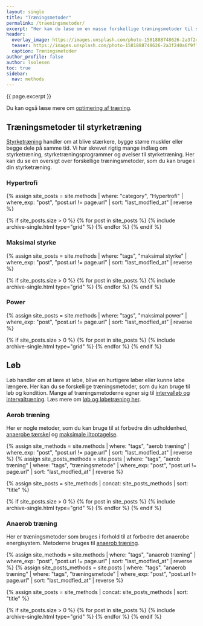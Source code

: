 ```yaml
---
layout: single
title: "Træningsmetoder"
permalink: /traeningsmetoder/
excerpt: "Her kan du læse om en masse forskellige træningsmetoder til styrketræning, løb og konditionstræning."
header:
  overlay_image: https://images.unsplash.com/photo-1581888748626-2a3f240a6f9f?ixlib=rb-1.2.1&ixid=MnwxMjA3fDB8MHxwaG90by1wYWdlfHx8fGVufDB8fHx8&auto=format&fit=crop&w=1900&q=5
  teaser: https://images.unsplash.com/photo-1581888748626-2a3f240a6f9f?ixlib=rb-1.2.1&ixid=MnwxMjA3fDB8MHxwaG90by1wYWdlfHx8fGVufDB8fHx8&auto=format&fit=crop&w=400&q=5
  caption: Træningsmetoder
author_profile: false
author: lsolesen
toc: true
sidebar:
  nav: methods
---
```


{{ page.excerpt }}

Du kan også læse mere om [optimering af træning](/optimer-traening/).

## Træningsmetoder til styrketræning

[Styrketræning](/styrketraening/) handler om at blive stærkere, bygge større muskler eller begge dele på samme tid. Vi har skrevet rigtig mange indlæg om styrketræning, styrketræningsprogrammer og øvelser til styrketræning. Her kan du se en oversigt over forskellige træningsmetoder, som du kan bruge i din styrketræning.

### Hypertrofi

{% assign site_posts = site.methods | where: "category", "Hypertrofi" | where_exp: "post", "post.url != page.url" | sort: "last_modfied_at" | reverse %}

<div class="feature__wrapper">

{% if site_posts.size > 0 %}
  {% for post in site_posts %}
    {% include archive-single.html type="grid" %}
  {% endfor %}
{% endif %}

</div>

### Maksimal styrke

{% assign site_posts = site.methods | where: "tags", "maksimal styrke" | where_exp: "post", "post.url != page.url" | sort: "last_modfied_at" | reverse %}

<div class="feature__wrapper">

{% if site_posts.size > 0 %}
  {% for post in site_posts %}
    {% include archive-single.html type="grid" %}
  {% endfor %}
{% endif %}

</div>

### Power

{% assign site_posts = site.methods | where: "tags", "maksimal power" | where_exp: "post", "post.url != page.url" | sort: "last_modfied_at" | reverse %}

<div class="feature__wrapper">

{% if site_posts.size > 0 %}
  {% for post in site_posts %}
    {% include archive-single.html type="grid" %}
  {% endfor %}
{% endif %}

</div>

## Løb

Løb handler om at lære at løbe, blive en hurtigere løber eller kunne løbe længere. Her kan du se forskellige træningsmetoder, som du kan bruge til løb og kondition. Mange af træningsmetoderne egner sig til [intervalløb og intervaltræning](/intervallob-intervaltraening/). Læs mere om [løb og løbetræning her](/loebesiden/).

### Aerob træning

Her er nogle metoder, som du kan bruge til at forbedre din udholdenhed, [anaerobe tærskel](/anaerobe-taerskel/) og [maksimale iltoptagelse](/maksimale-iltoptagelse-vo2max/).

{% assign site_methods = site.methods | where: "tags", "aerob træning" | where_exp: "post", "post.url != page.url" | sort: "last_modfied_at" | reverse %}
{% assign site_posts_methods = site.posts | where: "tags", "aerob træning" | where: "tags", "træningsmetode" | where_exp: "post", "post.url != page.url" | sort: "last_modfied_at" | reverse %}

{% assign site_posts = site_methods | concat: site_posts_methods | sort: "title" %}

<div class="feature__wrapper">

{% if site_posts.size > 0 %}
  {% for post in site_posts %}
    {% include archive-single.html type="grid" %}
  {% endfor %}
{% endif %}

</div>

### Anaerob træning

Her er træningsmetoder som bruges i forhold til at forbedre det anaerobe energisystem. Metoderne bruges til [anaerob træning](/anaerob-traening/).

{% assign site_methods = site.methods | where: "tags", "anaerob træning" | where_exp: "post", "post.url != page.url" | sort: "last_modfied_at" | reverse %}
{% assign site_posts_methods = site.posts | where: "tags", "anaerob træning" | where: "tags", "træningsmetode" | where_exp: "post", "post.url != page.url" | sort: "last_modfied_at" | reverse %}

{% assign site_posts = site_methods | concat: site_posts_methods | sort: "title" %}

<div class="feature__wrapper">

{% if site_posts.size > 0 %}
  {% for post in site_posts %}
    {% include archive-single.html type="grid" %}
  {% endfor %}
{% endif %}

</div>
